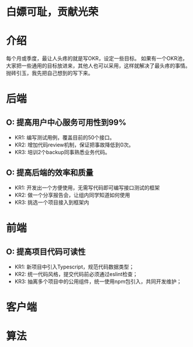 # 白嫖可耻，贡献光荣

# 介绍
每个月或季度，最让人头疼的就是写OKR，设定一些目标。
如果有一个OKR池，大家把一些通用的目标放进来，其他人也可以采用，这样就解决了最头疼的事情。
抛砖引玉，我先把自己想到的写下来。

# 后端
## O: 提高用户中心服务可用性到99%
- KR1: 编写测试用例，覆盖目前的50个接口。
- KR2: 增加代码review机制，保证把事故降低到0次。
- KR3: 培训2个backup同事熟悉业务代码。

## O: 提高后端的效率和质量
- KR1: 开发出一个方便使用，无需写代码即可编写接口测试的框架
- KR2: 做一个分享报告会，让组内同学知道如何使用
- KR3: 挑选一个项目接入到框架内

# 前端
## O: 提高项目代码可读性
- KR1: 新项目中引入Typescript，规范代码数据类型；
- KR2: 统一代码风格，提交代码前必须通过eslint检查；
- KR3: 抽离多个项目中的公用组件，统一使用npm包引入，共同开发维护；

# 客户端

# 算法

